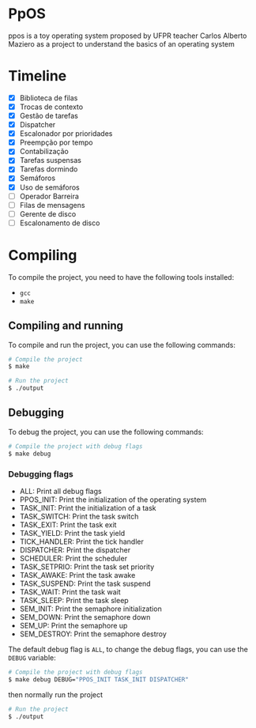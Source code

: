 # PpOS

ppos is a toy operating system proposed by UFPR teacher Carlos Alberto Maziero as a project to understand the basics of an operating system

# Timeline

- [x] Biblioteca de filas
- [x] Trocas de contexto
- [x] Gestão de tarefas
- [x] Dispatcher
- [x] Escalonador por prioridades
- [x] Preempção por tempo
- [x] Contabilização
- [x] Tarefas suspensas
- [x] Tarefas dormindo
- [x] Semáforos
- [x] Uso de semáforos
- [ ] Operador Barreira
- [ ] Filas de mensagens
- [ ] Gerente de disco
- [ ] Escalonamento de disco

# Compiling

To compile the project, you need to have the following tools installed:

- `gcc`
- `make`

## Compiling and running

To compile and run the project, you can use the following commands:

```bash
# Compile the project
$ make
```

```bash
# Run the project
$ ./output
```

## Debugging

To debug the project, you can use the following commands:

```bash
# Compile the project with debug flags
$ make debug
```

### Debugging flags

- ALL: Print all debug flags
- PPOS_INIT: Print the initialization of the operating system
- TASK_INIT: Print the initialization of a task
- TASK_SWITCH: Print the task switch
- TASK_EXIT: Print the task exit
- TASK_YIELD: Print the task yield
- TICK_HANDLER: Print the tick handler
- DISPATCHER: Print the dispatcher
- SCHEDULER: Print the scheduler
- TASK_SETPRIO: Print the task set priority
- TASK_AWAKE: Print the task awake
- TASK_SUSPEND: Print the task suspend
- TASK_WAIT: Print the task wait
- TASK_SLEEP: Print the task sleep
- SEM_INIT: Print the semaphore initialization
- SEM_DOWN: Print the semaphore down
- SEM_UP: Print the semaphore up
- SEM_DESTROY: Print the semaphore destroy

The default debug flag is `ALL`, to change the debug flags, you can use the `DEBUG` variable:

```bash
# Compile the project with debug flags
$ make debug DEBUG="PPOS_INIT TASK_INIT DISPATCHER"
```

then normally run the project

```bash
# Run the project
$ ./output
```
